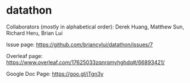 # datathon
Collaborators (mostly in alphabetical order): Derek Huang, Matthew Sun, Richard Heru, Brian Lui

Issue page: https://github.com/briancylui/datathon/issues/7

Overleaf page: https://www.overleaf.com/17625033zqnrqmyhghdq#/66893421/

Google Doc Page: https://goo.gl/jTgn3y
